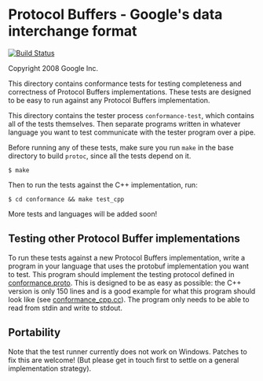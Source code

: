 Protocol Buffers - Google's data interchange format
===================================================

[![Build Status](https://travis-ci.org/google/protobuf.svg?branch=master)](https://travis-ci.org/google/protobuf)

Copyright 2008 Google Inc.

This directory contains conformance tests for testing completeness and
correctness of Protocol Buffers implementations.  These tests are designed
to be easy to run against any Protocol Buffers implementation.

This directory contains the tester process `conformance-test`, which
contains all of the tests themselves.  Then separate programs written
in whatever language you want to test communicate with the tester
program over a pipe.

Before running any of these tests, make sure you run `make` in the base
directory to build `protoc`, since all the tests depend on it.

    $ make

Then to run the tests against the C++ implementation, run:

    $ cd conformance && make test_cpp

More tests and languages will be added soon!

Testing other Protocol Buffer implementations
---------------------------------------------

To run these tests against a new Protocol Buffers implementation, write a
program in your language that uses the protobuf implementation you want
to test.  This program should implement the testing protocol defined in
[conformance.proto](https://github.com/google/protobuf/blob/master/conformance/conformance.proto).
This is designed to be as easy as possible: the C++ version is only
150 lines and is a good example for what this program should look like
(see [conformance_cpp.cc](https://github.com/google/protobuf/blob/master/conformance/conformance_cpp.cc)).
The program only needs to be able to read from stdin and write to stdout.

Portability
-----------

Note that the test runner currently does not work on Windows.  Patches
to fix this are welcome!  (But please get in touch first to settle on
a general implementation strategy).
